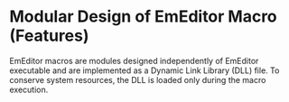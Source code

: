 # Modular Design of EmEditor Macro (Features)

EmEditor macros are modules designed independently of EmEditor executable and
are implemented as a Dynamic Link Library (DLL) file. To conserve system
resources, the DLL is loaded only during the macro execution.